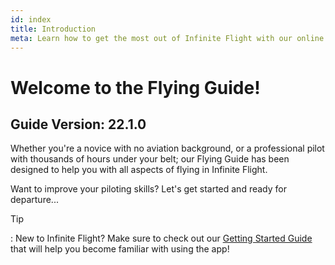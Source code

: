 ```yaml
---
id: index
title: Introduction
meta: Learn how to get the most out of Infinite Flight with our online documentation.
---
```


# Welcome to the Flying Guide!



## Guide Version: 22.1.0



Whether you're a novice with no aviation background, or a professional pilot with thousands of hours under your belt; our Flying Guide has been designed to help you with all aspects of flying in Infinite Flight.



Want to improve your piloting skills? Let's get started and ready for departure...



Tip

: New to Infinite Flight? Make sure to check out our [Getting Started Guide](/guide/getting-started-guide#welcome-to-the-infinite-flight-user-guide!) that will help you become familiar with using the app!